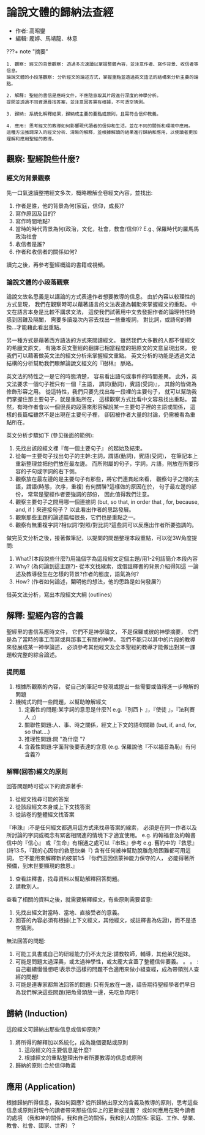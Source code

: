 # 論說⽂體的歸納法查經

- 作者: 高昭鑾
- 編輯: 龐婷、馬靖龍、林意

???+ note "摘要"

    1. 觀察: 經⽂的背景觀察: 透過多次速讀以掌握整體內容，並注意作者、寫作背景、收信者等信息。
    論說⽂體的⼩段落觀察: 分析經⽂的論述方式，掌握重點並透過英⽂語法的結構來分析主要的論點。

    2. 解釋: 聖經的書信是應時⽂件，不應隨意取其片段進行深度的神學分析。
    提問並透過不同資源尋找答案，並注意回答需有根據，不可憑空猜測。

    3. 歸納: 系統化解釋結果，歸納成主要的要點或原則，且需符合信仰教義。

    4. 應⽤: 思考經⽂的教導如何影響現代讀者的信仰和生活，並在不同的關係和環境中應⽤。
    這種方法強調深入的經⽂分析、清晰的解釋，並根據解讀的結果進行歸納和應⽤，以使讀者更加理解和應⽤聖經的教導。

## 觀察: 聖經說些什麼?

### 經⽂的背景觀察

先⼀⼝氣速讀整捲經⽂多次，概略瞭解全卷經⽂內容，並找出:

1. 作者是誰，他的背景為何(家庭，信仰，成⾧)?
1. 寫作原因及目的?
1. 寫作時間地點?
1. 當時的時代背景為何(政治，⽂化，社會，教會/信仰)? E.g., 保羅時代的羅⾺馬政治社會
1. 收信者是誰?
1. 作者和收信者的關係如何?

讀完之後，再參考聖經概論的書籍或視頻。

### 論說⽂體的⼩段落觀察

論說⽂故名思義是以講論的⽅式表達作者想要教導的信息。
由於內容以較理性的⽅式呈現，
我們在觀察時可以藉著語言的⽂法表達為輔助來掌握經⽂的重點。
中⽂在語⾔本⾝是⽐較不講求⽂法，
這使我們試著用中⽂去發掘作者的論理特性時感到困難及隔闔，
需要多讀幾次內容去找出⼀些重複詞，
對比詞，或語句的轉換...才能藉此看出重點。

另⼀種⽅式是藉著西⽅語法的⽅式來閱讀經⽂。
雖然我們⼤多數的⼈都不懂經⽂的希臘⽂原⽂，
有幾本英⽂聖經的翻譯已相當程度的把原⽂的⽂意呈現出來，
使我們可以藉著做英⽂法的經⽂分析來掌握經⽂重點。
英⽂分析的功能是透過⽂法結構的分析幫助我們瞭解論說⽂經⽂的『樹林』 脈絡。

英⽂法的特性之⼀是它的時態清楚，
容易看出語句或事件的時間差異。
此外，英⽂法要求⼀個句⼦裡只有⼀個『主語，
謂詞(動詞)，賓語(受詞)』，
其餘的皆做為修飾形容之用。
從這特性，我們只要先找出每⼀段裡的主要句⼦，
就可以幫助我們掌握住那主要句⼦，就是重點所在，
這樣觀察⽅式比看中⽂容易找出重點。
當然，有時作者會以⼀個很⾧的段落來形容解說某⼀主要句⼦裡的主語或關係，
這樣的⾧篇幅雖然不是出現在主要句⼦裡，
卻因被作者⼤量的討論，仍需被看為重點所在。

英⽂分析步驟如下 (參⻅後面的範例):

1. 先找出該段經⽂裡『每⼀個主要句⼦』 的起始及結束。
1. 從每⼀主要句⼦找出句⼦的主幹:主詞，謂語(動詞)，賓語(受詞)，
    在筆記本上重新整理並把他們放在最左邊。
    而所附屬的句⼦，字詞，片語，則放在所要形容的⼦句或字詞的右下側。
1. 觀察放在最左邊的是主要句⼦有那些，將它們連貫起來看，
    觀察句⼦之間的主語，謂語(時態，次序，重複)
    有何關聨?這樣做的原因在於，
    句⼦最左邊的部份，
    常常是聖經作者要強調的部份，
    因此值得我們注意。
1. 觀察主要句⼦之間用哪⼀個連接詞
    (but, so that, in order that , for, because, and, if )
    來連接句⼦？
    以此看出作者的思路發展。
1. 觀察那些主題的論述篇幅很⾧，它們也是重點之⼀。
1. 觀察有無重複字詞?相似詞?對照/對比詞?這些詞可以反應出作者所要強調的。

做完英⽂分析之後，接著做筆記，以提問的問題整理本段重點，可以從3W角度提問:

1. What?(本段說些什麼?)用幾個字為這段經⽂定個主題/用1-2句話簡介本段內容
1. Why? (為何論到這主題?)-
    從本⽂找線索，或借註釋書的背景介紹得知這
    ⼀論述及教導發⽣在怎樣的背景?作者的態度，語氣為何?
1. How? (作者如何論述，闡明他的想法，他的思路是如何發展?)

借英⽂法分析，寫出本段經⽂⼤綱 (outlines)

## 解釋: 聖經內容的含義

聖經⾥的書信系應時⽂件，
它們不是神學論⽂，
不是保羅或彼的神學摘要，
它們是為了當時的事工⽽寫或與那事工有關的神學。
我們不能只以其中的片段的教導來發展成某⼀神學論述，
必須參考其他經⽂及全本聖經的教導才能做出對某⼀課題較完整的綜合論述。

### 提問題

1. 根據所觀察的內容， 從⾃己的筆記中發現或提出⼀些需要或值得進⼀步瞭解的問題
1. 機械式的問⼀些問題，以幫助瞭解經⽂
    1. 定義性的問題:某字詞的意思是什麼?( e.g.『別⻄卜 』，『使徒 』，『法利賽⼈ 』)
    1. 關聯性問題:⼈、事、時之關係，經⽂上下⽂的語句關聯 (but, if, and, for, so that....)
    1. 推理性問題:問 "為什麼 "?
    1. 含義性問題:字⾯背後要表達的含意 (e.g. 保羅說他『不以福音為恥』有何含義?)

### 解釋(回答)經⽂的原則

回答問題時可從以下的資源著手:

1. 從經⽂找尋可能的答案
2. 從該段經⽂本身或上下⽂找答案
3. 從該卷的整體經⽂找答案

『串珠』:不是任何經⽂都適用這⽅式來找尋答案的線索，
必須是在同⼀作者以及所討論的字詞或概念有緊密相關連的情境下才適宜使用。
e.g. 約翰福⾳及約翰書信中的『信心』 或『生命』有相通之處可以『串珠』參考
e.g. 舊約中的『救恩』 (詩13:5，『我的心因你的救恩快樂『)
含有任何被神幫助脫離危險困難都可用這詞，
它不能用來解釋新約彼前1:5 『你們這因信蒙神能力保守的⼈，
必能得著所預備，到末世要顯現的救恩.』

1. 查看註釋書，找尋資料以幫助解釋回答問題。
1. 請教別⼈。

查看了相關的資料之後，就需要解釋經⽂，有些原則需要留意:

1. 先找出經⽂對當時、當地、直接受者的意義。
1. 回答的內容必須有根據(上下⽂經⽂，其他經⽂，或註釋書為佐證)，⽽不是憑空猜測。

無法回答的問題:

1. 可能⼯具書或⾃己的研經能⼒仍不太充足:請教牧師，輔導，其他弟兄姐妹。
1. 可能是問題太過深奧，或太過神學性，或太龐⼤含蓋了整體信仰要義。 。 。 :
    ⾃己繼續慢慢想吧!表⽰示這樣的問題不合適⽤來做⼩組查經，成為帶領別⼈查經的問題!
1. 可能是連專家都無法回答的問題:
    只有先放在⼀邊，禱告期待聖經學者們早日為我們解決這些問題(把⿂骨頭放⼀邊，先吃⿂肉吧!)

## 歸納 (Induction)

這段經⽂可歸納出那些信息或信仰原則?

1. 將所得的解釋加以系統化，成為幾個要點或原則
    1. 這段經⽂的主要信息是什麼?
    1. 根據經⽂的重點整理出作者所要教導的信息或原則
1. 歸納的原則:合於信仰教義

## 應⽤ (Application)

根據歸納所得信息，我如何回應?
從所歸納出原⽂的含義及教導的原則，思考這些信息或原則對現今的讀者帶來那些信仰上的更新或提醒？
或如何應⽤在現今讀者的處境
（我和神的關係，我和⾃己的關係，我和別⼈的關係:
家庭、⼯作、學業、教會、社會、國家、世界）？
